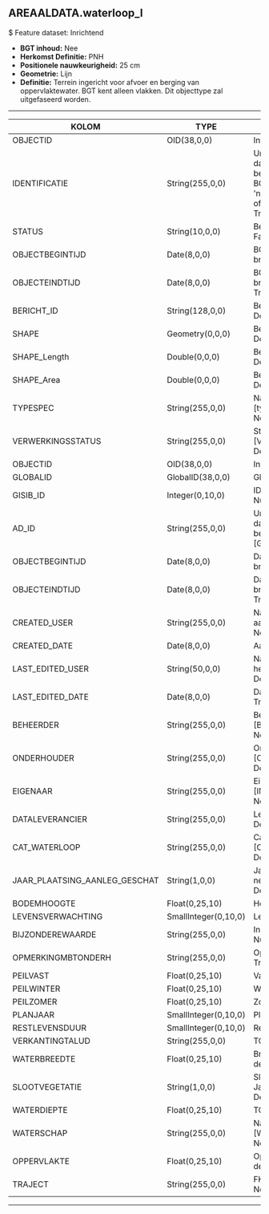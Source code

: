 ## AREAALDATA.waterloop_l

$ Feature dataset: Inrichtend

* __BGT inhoud:__ Nee
* __Herkomst Definitie:__ PNH
* __Positionele nauwkeurigheid:__ 25 cm
* __Geometrie:__ Lijn
* __Definitie:__ Terrein ingericht voor afvoer en berging van oppervlaktewater. BGT kent alleen vlakken. Dit objecttype zal uitgefaseerd worden.

***

|KOLOM                             |TYPE          	        |DEFINITIE|
|------                            |----          	        |-----    |
|OBJECTID                          |OID(38,0,0)             |Interne ID ArcGIS - Nullable: False|
|IDENTIFICATIE                     |String(255,0,0)         |Uniek identificatienummer voor het object dat onveranderlijk is zolang het object bestaat: bevat indien van toepassing BGT/IMKL ID in format 'nl.imgeo/imkl.bronhouderscode.LokaalID' of anders: '00000'.LokaalID - Nullable: True Default: None|
|STATUS                            |String(10,0,0)          |Beschrijving - keuzelijst [status] Nullable: False Default: :bestaand|
|OBJECTBEGINTIJD                   |Date(8,0,0)             |BGT, Datum waarop het object bij de bronhouder is ontstaan - Nullable: False|
|OBJECTEINDTIJD                    |Date(8,0,0)             |BGT, Datum waarop het object bij de bronhouder niet meer geldig is - Nullable: True|
|BERICHT_ID                        |String(128,0,0)         |Beschrijving - keuzelijst [] Nullable: True Default: None|
|SHAPE                             |Geometry(0,0,0)         |Beschrijving: - keuzelijst [] Nullable: True Default: None|
|SHAPE_Length                      |Double(0,0,0)           |Beschrijving: - keuzelijst [] Nullable: True Default: None|
|SHAPE_Area                        |Double(0,0,0)           |Beschrijving: - keuzelijst [] Nullable: True Default: None|
|TYPESPEC                            |String(255,0,0)    |Nadere typering van het object, keuzelijst [typeSpecWTL] - Nullable: True Default: None|
|VERWERKINGSSTATUS                   |String(255,0,0)    |Status van de gegevens, keuzelijst [VERWERKINGSSTATUS] - Nullable: False Default: Nieuwl|
|OBJECTID                            |OID(38,0,0)        |Interne ID ArcGIS - Nullable: False|
|GLOBALID                            |GlobalID(38,0,0)   |Global Unique Identifier - Nullable: False|
|GISIB_ID                            |Integer(0,10,0)    |ID beheer openbare ruimte (GISIB) - Nullable: True|
|AD_ID                               |String(255,0,0)    |Uniek identificatienummer voor het object dat onveranderlijk is zolang het object bestaat in Areaaldata: in format 'AD.[GUID]' - Nullable: False Default: None|
|OBJECTBEGINTIJD                     |Date(8,0,0)        |Datum waarop het object bij de bronhouder is ontstaan - Nullable: True|
|OBJECTEINDTIJD                      |Date(8,0,0)        |Datum waarop het object bij de bronhouder niet meer geldig is - Nullable: True|
|CREATED_USER                        |String(255,0,0)    |Naam van gebruiker die de rij heeft aangemaakt - Nullable: True Default: None|
|CREATED_DATE                        |Date(8,0,0)        |Aanmaakdatum - Nullable: True|
|LAST_EDITED_USER                    |String(50,0,0)     |Naam van gebruiker die de laatste mutatie heeft doorgevoerd - Nullable: True Default: None|
|LAST_EDITED_DATE                    |Date(8,0,0)        |Datum van de laatste mutatie - Nullable: True|
|BEHEERDER                           |String(255,0,0)    |Beheerder van het object, keuzelijst [BEHEERDER] - Nullable: True Default: None|
|ONDERHOUDER                         |String(255,0,0)    |Onderhouder van het object, keuzelijst [ONDERHOUDER] - Nullable: True Default: None|
|EIGENAAR                            |String(255,0,0)    |Eigenaar van het object, keuzelijst [INSTANTIE] - Nullable: True Default: None| 
|DATALEVERANCIER                     |String(255,0,0)    |Leverancier van de data - Nullable: True Default: None|
|CAT_WATERLOOP                       |String(255,0,0)       |Categorie waterloop, keuzelijst [CAT_WATERLOOP] - Nullable: True Default: None|
|JAAR_PLAATSING_AANLEG_GESCHAT       |String(1,0,0)         |Jaar plaatsing of aanleg is geschat: ja of nee : keuzelijst [jaNee] Nullable: True Default: N|
|BODEMHOOGTE                         |Float(0,25,10)        |Hoogte t.o.v. NAP - Nullable: True|
|LEVENSVERWACHTING                   |SmallInteger(0,10,0)  |Levensverwachting - Nullable: True|
|BIJZONDEREWAARDE                    |String(255,0,0)       |Indicatie van bijzondere waarde - Nullable: True Default: None|
|OPMERKINGMBTONDERH                  |String(255,0,0)       |Opmerking mbt onderhoud - Nullable: True Default: None|
|PEILVAST                            |Float(0,25,10)        |Vaste peil - Nullable: True|
|PEILWINTER                          |Float(0,25,10)        |Winter peil - Nullable: True|
|PEILZOMER                           |Float(0,25,10)        |Zomer peil - Nullable: True|
|PLANJAAR                            |SmallInteger(0,10,0)  |Planjaar - Nullable: True|
|RESTLEVENSDUUR                      |SmallInteger(0,10,0)  |Restlevensduur - Nullable: True|
|VERKANTINGTALUD                     |String(255,0,0)       |TODO - Nullable: True Default: None|
|WATERBREEDTE                        |Float(0,25,10)        |Breedte Natte profiel in meters (2 decimalen)- Nullable: True|
|SLOOTVEGETATIE                      |String(1,0,0)         |Slootvegetatie dient verwerkt te worden: Ja/Nee. : keuzelijst [jaNee] Nullable: True Default: N|
|WATERDIEPTE                         |Float(0,25,10)        |TODO - Nullable: True|
|WATERSCHAP                          |String(255,0,0)       |Naam Waterschap, keuzelijst [WATERSCHAP] - Nullable: True Default: None|
|OPPERVLAKTE                         |Float(0,25,10)        |Oppervlakte van de waterloop (m2, 2 decimalen) - Nullable: True|
|TRAJECT                             |String(255,0,0)          |FK naar traject_v - Nullable: True Default: None|


***
